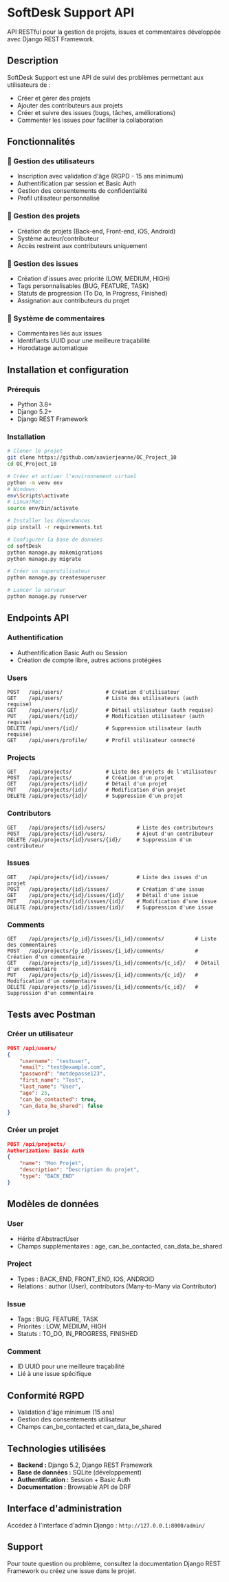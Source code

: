 # SoftDesk Support API

API RESTful pour la gestion de projets, issues et commentaires développée avec Django REST Framework.

## Description

SoftDesk Support est une API de suivi des problèmes permettant aux utilisateurs de :
- Créer et gérer des projets
- Ajouter des contributeurs aux projets
- Créer et suivre des issues (bugs, tâches, améliorations)
- Commenter les issues pour faciliter la collaboration

## Fonctionnalités

### 🔐 Gestion des utilisateurs
- Inscription avec validation d'âge (RGPD - 15 ans minimum)
- Authentification par session et Basic Auth
- Gestion des consentements de confidentialité
- Profil utilisateur personnalisé

### 📁 Gestion des projets
- Création de projets (Back-end, Front-end, iOS, Android)
- Système auteur/contributeur
- Accès restreint aux contributeurs uniquement

### 🐛 Gestion des issues
- Création d'issues avec priorité (LOW, MEDIUM, HIGH)
- Tags personnalisables (BUG, FEATURE, TASK)
- Statuts de progression (To Do, In Progress, Finished)
- Assignation aux contributeurs du projet

### 💬 Système de commentaires
- Commentaires liés aux issues
- Identifiants UUID pour une meilleure traçabilité
- Horodatage automatique

## Installation et configuration

### Prérequis
- Python 3.8+
- Django 5.2+
- Django REST Framework

### Installation
```bash
# Cloner le projet
git clone https://github.com/xavierjeanne/OC_Project_10
cd OC_Project_10

# Créer et activer l'environnement virtuel
python -m venv env
# Windows:
env\Scripts\activate
# Linux/Mac:
source env/bin/activate

# Installer les dépendances
pip install -r requirements.txt

# Configurer la base de données
cd softDesk
python manage.py makemigrations
python manage.py migrate

# Créer un superutilisateur
python manage.py createsuperuser

# Lancer le serveur
python manage.py runserver
```

## Endpoints API

### Authentification
- Authentification Basic Auth ou Session
- Création de compte libre, autres actions protégées

### Users
```
POST   /api/users/              # Création d'utilisateur
GET    /api/users/              # Liste des utilisateurs (auth requise)
GET    /api/users/{id}/         # Détail utilisateur (auth requise)
PUT    /api/users/{id}/         # Modification utilisateur (auth requise)
DELETE /api/users/{id}/         # Suppression utilisateur (auth requise)
GET    /api/users/profile/      # Profil utilisateur connecté
```

### Projects
```
GET    /api/projects/           # Liste des projets de l'utilisateur
POST   /api/projects/           # Création d'un projet
GET    /api/projects/{id}/      # Détail d'un projet
PUT    /api/projects/{id}/      # Modification d'un projet
DELETE /api/projects/{id}/      # Suppression d'un projet
```

### Contributors
```
GET    /api/projects/{id}/users/          # Liste des contributeurs
POST   /api/projects/{id}/users/          # Ajout d'un contributeur
DELETE /api/projects/{id}/users/{id}/     # Suppression d'un contributeur
```

### Issues
```
GET    /api/projects/{id}/issues/         # Liste des issues d'un projet
POST   /api/projects/{id}/issues/         # Création d'une issue
GET    /api/projects/{id}/issues/{id}/    # Détail d'une issue
PUT    /api/projects/{id}/issues/{id}/    # Modification d'une issue
DELETE /api/projects/{id}/issues/{id}/    # Suppression d'une issue
```

### Comments
```
GET    /api/projects/{p_id}/issues/{i_id}/comments/          # Liste des commentaires
POST   /api/projects/{p_id}/issues/{i_id}/comments/          # Création d'un commentaire
GET    /api/projects/{p_id}/issues/{i_id}/comments/{c_id}/   # Détail d'un commentaire
PUT    /api/projects/{p_id}/issues/{i_id}/comments/{c_id}/   # Modification d'un commentaire
DELETE /api/projects/{p_id}/issues/{i_id}/comments/{c_id}/   # Suppression d'un commentaire
```

## Tests avec Postman

### Créer un utilisateur
```json
POST /api/users/
{
    "username": "testuser",
    "email": "test@example.com",
    "password": "motdepasse123",
    "first_name": "Test",
    "last_name": "User",
    "age": 25,
    "can_be_contacted": true,
    "can_data_be_shared": false
}
```

### Créer un projet
```json
POST /api/projects/
Authorization: Basic Auth
{
    "name": "Mon Projet",
    "description": "Description du projet",
    "type": "BACK_END"
}
```

## Modèles de données

### User
- Hérite d'AbstractUser
- Champs supplémentaires : age, can_be_contacted, can_data_be_shared

### Project
- Types : BACK_END, FRONT_END, IOS, ANDROID
- Relations : author (User), contributors (Many-to-Many via Contributor)

### Issue
- Tags : BUG, FEATURE, TASK
- Priorités : LOW, MEDIUM, HIGH
- Statuts : TO_DO, IN_PROGRESS, FINISHED

### Comment
- ID UUID pour une meilleure traçabilité
- Lié à une issue spécifique

## Conformité RGPD

- Validation d'âge minimum (15 ans)
- Gestion des consentements utilisateur
- Champs can_be_contacted et can_data_be_shared

## Technologies utilisées

- **Backend :** Django 5.2, Django REST Framework
- **Base de données :** SQLite (développement)
- **Authentification :** Session + Basic Auth
- **Documentation :** Browsable API de DRF

## Interface d'administration

Accédez à l'interface d'admin Django : `http://127.0.0.1:8000/admin/`

## Support

Pour toute question ou problème, consultez la documentation Django REST Framework ou créez une issue dans le projet.
